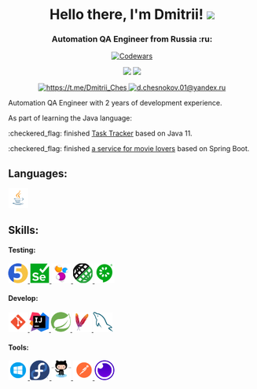 <h1 align="center">Hello there, I'm Dmitrii!
<img src="https://github.com/blackcater/blackcater/raw/main/images/Hi.gif" height="32"/></h1>
<h3 align="center">Automation QA Engineer from Russia :ru:</h3>
<p align = 'center'>
  <a href="https://www.codewars.com/users/wezelbul">
    <img src="https://www.codewars.com/users/wezelbul/badges/small" alt="Codewars" /></a>
</p>
<p align = 'center'>
  <a href="https://github-readme-stats.vercel.app/api?username=wezelbul&show_icons=true&count_private=true">
    <img height=130 src="https://github-readme-stats.vercel.app/api?username=wezelbul&show_icons=true&count_private=true&hide=issues,contribs" /></a>
  <a href="[https://github.com/wezelbul](https://github-readme-stats.vercel.app/api/top-langs/?username=wezelbul&layout=compact)">
    <img height=130  src="https://github-readme-stats.vercel.app/api/top-langs/?username=wezelbul&layout=compact" /></a>
</p>

<p align='center'>
   <a href="https://t.me/DmitriiChes">
    <img src="https://img.shields.io/badge/Telegram-2CA5E0?style=for-the-badge&logo=telegram&logoColor=white" alt=https://t.me/Dmitrii_Ches title=https://t.me/Dmitrii_Ches />        
  </a>
  <a href="mailto:d.chesnokov.01@yandex.ru">
    <img src="https://shields.io/badge/Email-FF0000?style=for-the-badge&logo=gmail&logoColor=white" alt=d.chesnokov.01@yandex.ru title=d.chesnokov.01@yandex.ru />     
  </a>
</p>

<p>Automation QA Engineer with 2 years of development experience.</p>
<p>As part of learning the Java language:</p>
<p>:checkered_flag: finished <a href="https://github.com/wezelbul/java-kanban">Task Tracker</a> based on Java 11.</p>
<p>:checkered_flag: finished <a href="https://github.com/wezelbul/java-filmorate">a service for movie lovers</a> based on Spring Boot.</p>

## Languages:
<p align="left"> 
<a href="https://www.java.com" target="_blank" rel="noreferrer"> <img src="https://raw.githubusercontent.com/wezelbul/wezelbul/main/icons/languages/Java.svg" alt="Java" title="Java" width="40" height="40"/> </a> 
</p>

## Skills:
  <h4>Testing:</h4>
    <p align="left">
    <a href="https://junit.org/junit5/"> 
      <img src="https://raw.githubusercontent.com/wezelbul/wezelbul/main/icons/tools/06_JUnit5.svg" alt="JUnit Jupiter" title="JUnit Jupiter" width="40" height="40"/> </a> 
    <a href="https://www.selenium.dev" target="_blank" rel="noreferrer"> 
      <img src="https://raw.githubusercontent.com/wezelbul/wezelbul/main/icons/tools/07_Selenium.svg" alt="Selenium" title="Selenium" width="40" height="40"/> </a> 
    <a href="https://selenide.org" target="_blank" rel="noreferrer">
      <img src="https://raw.githubusercontent.com/wezelbul/wezelbul/main/icons/tools/10_Selenide.svg" alt="Selenide" title="Selenide" width="40" height="40"/> </a> 
    <a href="https://rest-assured.io" target="_blank" rel="noreferrer"> 
      <img src="https://raw.githubusercontent.com/wezelbul/wezelbul/main/icons/tools/11_Rest_Assured.svg" alt="Rest Assured" title="Rest Assured" width="40" height="40"/> </a> 
    <a href="https://docs.cucumber.io" target="_blank" rel="noreferrer"> 
      <img src="https://raw.githubusercontent.com/wezelbul/wezelbul/main/icons/tools/12_Cucumber.svg" alt="Cucumber" title="Cucumber" width="40" height="40"/> </a>
  </p>

  <h4>Develop:<h4>
  <p align="left">
    <a href="https://git-scm.com" target="_blank" rel="noreferrer"> 
      <img src="https://raw.githubusercontent.com/wezelbul/wezelbul/main/icons/tools/04_Git.svg" alt="Git" title="Git" width="40" height="40"/> </a> 
   <a href="https://www.jetbrains.com/idea/" target="_blank" rel="noreferrer"> 
      <img src="https://raw.githubusercontent.com/wezelbul/wezelbul/main/icons/tools/05_IntelliJ_IDEA.svg" alt="Intellij IDEA" title="Intellij IDEA" width="40" height="40"/> </a> 
    <a href="https://spring.io" target="_blank" rel="noreferrer"> 
      <img src="https://raw.githubusercontent.com/wezelbul/wezelbul/main/icons/tools/08_Spring.svg" alt="Spring" title="Spring" width="40" height="40"/> </a> 
    <a href="https://maven.apache.org" target="_blank" rel="noreferrer"> 
      <img src="https://raw.githubusercontent.com/wezelbul/wezelbul/main/icons/tools/09_Maven.svg" alt="Maven" title="Maven" width="40" height="40"/> </a> 
    <a href="https://www.mysql.com" target="_blank" rel="noreferrer"> 
      <img src="https://raw.githubusercontent.com/wezelbul/wezelbul/main/icons/tools/13_MySQL.svg" alt="MySQL" title="MySQL" width="40" height="40"/> </a> 
  </p>
  
  <h4>Tools:</h4>
  <p align="left">
    <a href="https://www.microsoft.com/en-us/windows" target="_blank" rel="noreferrer"> 
      <img src="https://raw.githubusercontent.com/wezelbul/wezelbul/main/icons/tools/01_Windows.svg" alt="Windows" title="Windows" width="40" height="40"/> </a>
    <a href="https://getfedora.org" target="_blank" rel="noreferrer"> 
      <img src="https://raw.githubusercontent.com/wezelbul/wezelbul/main/icons/tools/02_Fedora.svg" alt="Fedora Linux" title="Fedora Linux" width="40" height="40"/> </a>
    <a href="https://github.com" target="_blank" rel="noreferrer"> 
      <img src="https://raw.githubusercontent.com/wezelbul/wezelbul/main/icons/tools/14_GitHub.svg" alt="GitHub" title="GitHub" width="40" height="40"/> </a>
    <a href="https://www.postman.com" target="_blank" rel="noreferrer"> 
      <img src="https://raw.githubusercontent.com/wezelbul/wezelbul/main/icons/tools/15_Postman.svg" alt="Postman" title="Postman" width="40" height="40"/> </a>
    <a href="https://insomnia.rest" target="_blank" rel="noreferrer"> 
      <img src="https://raw.githubusercontent.com/wezelbul/wezelbul/main/icons/tools/16_Insomnia.svg" alt="Insomnia" title="Insomnia" width="40" height="40"/> </a>
  </p>
